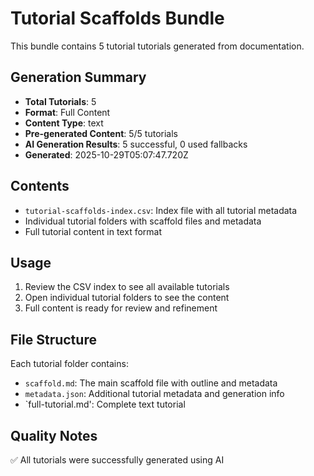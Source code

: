 # Tutorial Scaffolds Bundle

This bundle contains 5 tutorial tutorials generated from documentation.

## Generation Summary
- **Total Tutorials**: 5
- **Format**: Full Content
- **Content Type**: text
- **Pre-generated Content**: 5/5 tutorials
- **AI Generation Results**: 5 successful, 0 used fallbacks
- **Generated**: 2025-10-29T05:07:47.720Z

## Contents
- `tutorial-scaffolds-index.csv`: Index file with all tutorial metadata
- Individual tutorial folders with scaffold files and metadata
- Full tutorial content in text format

## Usage
1. Review the CSV index to see all available tutorials
2. Open individual tutorial folders to see the content
3. Full content is ready for review and refinement

## File Structure
Each tutorial folder contains:
- `scaffold.md`: The main scaffold file with outline and metadata
- `metadata.json`: Additional tutorial metadata and generation info
- `full-tutorial.md': Complete text tutorial


## Quality Notes
✅ All tutorials were successfully generated using AI
